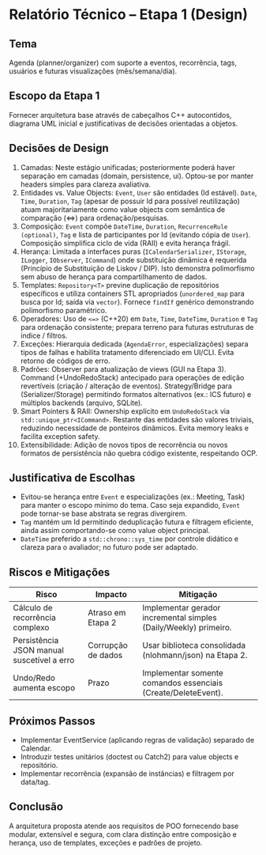 # Relatório Técnico – Etapa 1 (Design)

## Tema
Agenda (planner/organizer) com suporte a eventos, recorrência, tags, usuários e futuras visualizações (mês/semana/dia).

## Escopo da Etapa 1
Fornecer arquitetura base através de cabeçalhos C++ autocontidos, diagrama UML inicial e justificativas de decisões orientadas a objetos.

## Decisões de Design
1. Camadas: Neste estágio unificadas; posteriormente poderá haver separação em camadas (domain, persistence, ui). Optou-se por manter headers simples para clareza avaliativa.
2. Entidades vs. Value Objects: `Event`, `User` são entidades (Id estável). `Date`, `Time`, `Duration`, `Tag` (apesar de possuir Id para possível reutilização) atuam majoritariamente como value objects com semântica de comparação (<=>) para ordenação/pesquisas.
3. Composição: `Event` compõe `DateTime`, `Duration`, `RecurrenceRule (optional)`, `Tag` e lista de participantes por Id (evitando cópia de `User`). Composição simplifica ciclo de vida (RAII) e evita herança frágil.
4. Herança: Limitada a interfaces puras (`ICalendarSerializer`, `IStorage`, `ILogger`, `IObserver`, `ICommand`) onde substituição dinâmica é requerida (Princípio de Substituição de Liskov / DIP). Isto demonstra polimorfismo sem abuso de herança para compartilhamento de dados.
5. Templates: `Repository<T>` previne duplicação de repositórios específicos e utiliza containers STL apropriados (`unordered_map` para busca por Id; saída via `vector`). Fornece `findIf` genérico demonstrando polimorfismo paramétrico.
6. Operadores: Uso de `<=>` (C++20) em `Date`, `Time`, `DateTime`, `Duration` e `Tag` para ordenação consistente; prepara terreno para futuras estruturas de índice / filtros.
7. Exceções: Hierarquia dedicada (`AgendaError`, especializações) separa tipos de falhas e habilita tratamento diferenciado em UI/CLI. Evita retorno de códigos de erro.
8. Padrões: Observer para atualização de views (GUI na Etapa 3). Command (+UndoRedoStack) antecipado para operações de edição revertíveis (criação / alteração de eventos). Strategy/Bridge para (Serializer/Storage) permitindo formatos alternativos (ex.: ICS futuro) e múltiplos backends (arquivo, SQLite).
9. Smart Pointers & RAII: Ownership explícito em `UndoRedoStack` via `std::unique_ptr<ICommand>`. Restante das entidades são valores triviais, reduzindo necessidade de ponteiros dinâmicos. Evita memory leaks e facilita exception safety.
10. Extensibilidade: Adição de novos tipos de recorrência ou novos formatos de persistência não quebra código existente, respeitando OCP.

## Justificativa de Escolhas
- Evitou-se herança entre `Event` e especializações (ex.: Meeting, Task) para manter o escopo mínimo do tema. Caso seja expandido, `Event` pode tornar-se base abstrata se regras divergirem.
- `Tag` mantém um Id permitindo deduplicação futura e filtragem eficiente, ainda assim comportando-se como value object principal.
- `DateTime` preferido a `std::chrono::sys_time` por controle didático e clareza para o avaliador; no futuro pode ser adaptado.

## Riscos e Mitigações
| Risco | Impacto | Mitigação |
|-------|---------|-----------|
| Cálculo de recorrência complexo | Atraso em Etapa 2 | Implementar gerador incremental simples (Daily/Weekly) primeiro. |
| Persistência JSON manual suscetível a erro | Corrupção de dados | Usar biblioteca consolidada (nlohmann/json) na Etapa 2. |
| Undo/Redo aumenta escopo | Prazo | Implementar somente comandos essenciais (Create/DeleteEvent). |

## Próximos Passos
- Implementar EventService (aplicando regras de validação) separado de Calendar.
- Introduzir testes unitários (doctest ou Catch2) para value objects e repositório.
- Implementar recorrência (expansão de instâncias) e filtragem por data/tag.

## Conclusão
A arquitetura proposta atende aos requisitos de POO fornecendo base modular, extensível e segura, com clara distinção entre composição e herança, uso de templates, exceções e padrões de projeto.
